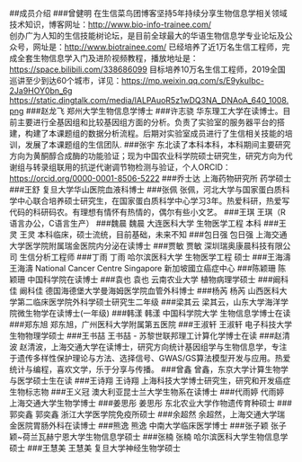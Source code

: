 ##成员介绍  ###曾健明  在生信菜鸟团博客坚持5年持续分享生物信息学相关领域技术知识，博客网址：http://www.bio-info-trainee.com/  
创办广为人知的生信技能树论坛，是目前全球最大的华语生物信息学专业论坛及公众号，网址是：http://www.biotrainee.com/ 
已经培养了近1万名生信工程师，完成全套生物信息学入门及进阶视频教程，播放地址是：https://space.bilibili.com/338686099 
目标培养10万名生信工程师，2019全国巡讲至少到达60个城市，详见：https://mp.weixin.qq.com/s/E9ykuIbc-2Ja9HOY0bn_6g  https://static.dingtalk.com/media/lALPAuoR5z1wDQ3NA_DNAoA_640_1008.png
  ###赵龙飞  郑州大学生物信息学博士  ###许志骁  华东理工大学在读博士。目前主要进行全基因组和比较基因组方面的分析。负责了实验室的服务器平台的搭建，构建了本课题组的数据分析流程。后期对实验室成员进行了生信相关技能的培训，发展了本课题组的生信团队.  ###张宇  东北读了本科本科，本科期间主要研究方向为黄酮醇合成酶的功能验证；现为中国农业科学院硕士研究生，研究方向为代谢组与转录组联用的抗逆代谢调节物检测与验证，个人ORCID：https://orcid.org/0000-0001-8506-5222  ###乔士达  上海药物研究所 药学硕士  ###王舒  复旦大学华山医院血液科博士  ###张佩  张佩，河北大学与国家蛋白质科学中心联合培养硕士研究生，在国家蛋白质科学中心学习3年。热爱科研，热爱写代码的科研码农。有理想有情怀有热情的，偶尔有些小文艺。  ###王琪  王琪（R语言办公，C语言生产）  ###魏晨  魏晨 大连医科大学 生物医学工程 本科  ###王灵  王灵 本科临床，硕士流统，目前基础，未来不知  ###包日强  包日强 上海交通大学医学院附属瑞金医院内分泌在读博士  ###贾敏  贾敏 深圳瑞奥康晨科技有限公司 生信分析工程师  ###丁雨  丁雨 哈尔滨医科大学 生物医学工程 硕士  ###王海濤  王海濤 National Cancer Centre Singapore 新加坡國立癌症中心  ###陈颖珊  陈颖珊 中国科学院在读博士  ###袁也  袁也  云南农业大学   植物病理学硕士  ###阚科佳  阚科佳 德国海德堡大学曼海姆医学院血管外科博士  ###杨芮  杨芮 山西医科大学第二临床医学院外科学硕士研究生二年级  ###梁其云  梁其云，山东大学海洋学院微生物学在读博士(一年级)  ###韩漾  韩漾 中国科学院大学 生物信息学博士在读  ###郑东旭  郑东旭，广州医科大学附属第五医院  ###王淑轩  王淑轩 电子科技大学生物物理学硕士  ###王书喆  王书喆 - 苏黎世联邦理工计算化学博士在读  ###赵清波  赵清波，上海交通大学在读博士，研究方向统计基因组学与生物信息学，专注于遗传多样性保护理论与方法、选择信号、GWAS/GS算法模型开发与应用。热爱统计与编程，喜欢文学，乐于分享与传播。  ###曾鑫  曾鑫，东京大学计算生物学与医学硕士生在读  ###王诗翔  王诗翔 上海科技大学博士研究生，研究和开发癌症生物标志物  ###王义冠  澳大利亚昆士兰大学生物系在读博士  ###代雨婷  代雨婷 上海交通大学生物学博士  ###姜思彤  姜思彤   东北农业大学作物遗传育种硕士  ###郭奕鑫  郭奕鑫 浙江大学医学院免疫所硕士  ###余超然  余超然，上海交通大学瑞金医院胃肠外科在读博士  ###熊逸  熊逸 中南大学临床医学博士  ###张子颖  张子颖~荷兰瓦赫宁恩大学生物信息学硕士  ###张楠  张楠 哈尔滨医科大学生物信息学硕士  ###王慧美  王慧美 复旦大学神经生物学硕士
